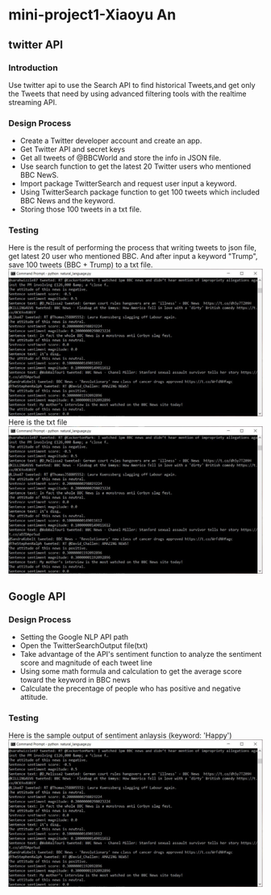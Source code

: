 # mini-project1-Xiaoyu An
## twitter API
### Introduction
Use twitter api to use the Search API to find historical Tweets,and get only the Tweets that need by using advanced filtering tools with the realtime streaming API.
### Design Process
- Create a Twitter developer account and create an app.
- Get Twitter API and secret keys
- Get all tweets of @BBCWorld and store the info in JSON file.
- Use search function to get the latest 20 Twitter users who mentioned BBC NewS.
- Import package TwitterSearch and request user input a keyword.
- Using TwitterSearch package function to get 100 tweets which included BBC News and the keyword.
- Storing those 100 tweets in a txt file.   
### Testing 
Here is the result of performing the process that writing tweets to json file, get latest 20 user who mentioned BBC. And after input a keyword "Trump", save 100 tweets (BBC + Trump) to a txt file.
<img src="https://github.com/lqi25/mini-project1/blob/lqi/img/img1.jpg"/>   
Here is the txt file
<img src="https://github.com/lqi25/mini-project1/blob/lqi/img/img1.jpg"/>  


## Google API

### Design Process
- Setting the Google NLP API path
- Open the TwitterSearchOutput file(txt)
- Take advantage of the API's sentiment function to analyze the sentiment score and magnitude of each tweet line
- Using some math formula and calculation to get the average score toward the keyword in BBC news
- Calculate the precentage of people who has positive and negative attitude.


### Testing
Here is the sample output of sentiment anlaysis (keyword: 'Happy')
<img src="https://github.com/lqi25/mini-project1/blob/lqi/img/img1.jpg"/>  




